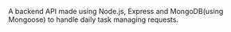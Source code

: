 A backend API made using Node.js, Express and MongoDB(using Mongoose) to handle daily task managing requests.